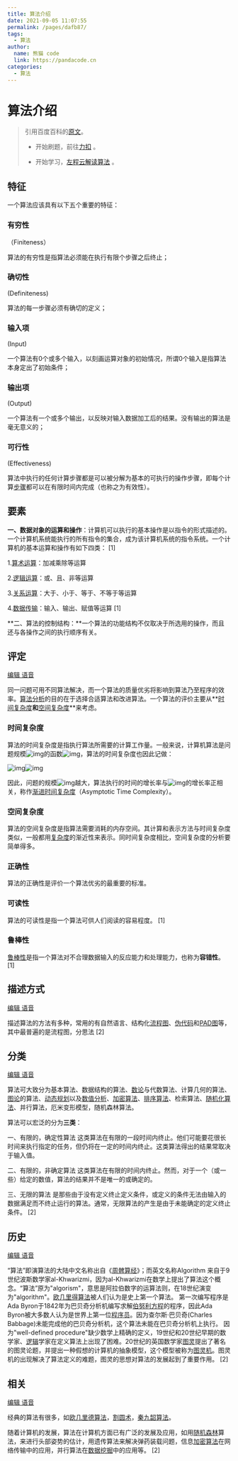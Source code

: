 ```yaml
---
title: 算法介绍
date: 2021-09-05 11:07:55
permalink: /pages/dafb87/
tags: 
  - 算法
author: 
  name: 熊猫 code
  link: https://pandacode.cn
categories: 
  - 算法
---
```

# 算法介绍

> 引用百度百科的[原文](https://baike.baidu.com/item/%E7%AE%97%E6%B3%95/209025)。
>
> - 开始刷题，前往[力扣](https://leetcode-cn.com/) 。
>
> - 开始学习，[左程云解读算法](https://www.bilibili.com/video/BV13g41157hK?p=1) 。

## 特征

一个算法应该具有以下五个重要的特征：

### 有穷性

（Finiteness）

算法的有穷性是指算法必须能在执行有限个步骤之后终止；

### 确切性

(Definiteness)

算法的每一步骤必须有确切的定义；

### 输入项

(Input)

一个算法有0个或多个输入，以刻画运算对象的初始情况，所谓0个输入是指算法本身定出了初始条件；

### 输出项

(Output)

一个算法有一个或多个输出，以反映对输入数据加工后的结果。没有输出的算法是毫无意义的；

### 可行性

(Effectiveness)

算法中执行的任何计算步骤都是可以被分解为基本的可执行的操作步骤，即每个计算[步骤](https://baike.baidu.com/item/步骤/7066340)都可以在有限时间内完成（也称之为有效性）。

## 要素

**一、数据对象的运算和操作**：计算机可以执行的基本操作是以指令的形式描述的。一个计算机系统能执行的所有指令的集合，成为该计算机系统的指令系统。一个计算机的基本运算和操作有如下四类： [1] 

1.[算术运算](https://baike.baidu.com/item/算术运算)：加减乘除等运算

2.[逻辑运算](https://baike.baidu.com/item/逻辑运算)：或、且、非等运算

3.[关系运算](https://baike.baidu.com/item/关系运算)：大于、小于、等于、不等于等运算

4.[数据传输](https://baike.baidu.com/item/数据传输)：输入、输出、赋值等运算 [1] 

**二、算法的控制结构：**一个算法的功能结构不仅取决于所选用的操作，而且还与各操作之间的执行顺序有关。 

## 评定

[编辑](javascript:;)[ 语音](javascript:;)

同一问题可用不同算法解决，而一个算法的质量优劣将影响到算法乃至程序的效率。[算法分析](https://baike.baidu.com/item/算法分析)的目的在于选择合适算法和改进算法。一个算法的评价主要从**[时间复杂度](https://baike.baidu.com/item/时间复杂度)**和**[空间复杂度](https://baike.baidu.com/item/空间复杂度)**来考虑。

### 时间复杂度

算法的时间复杂度是指执行算法所需要的计算工作量。一般来说，计算机算法是问题规模![img](https://bkimg.cdn.bcebos.com/formula/561ce0d0c21ba2a257cc72a28956377b.svg)的函数![img](https://bkimg.cdn.bcebos.com/formula/ea6dbbffda5003bf05e34c764231a441.svg)，算法的时间复杂度也因此记做：

![img](https://bkimg.cdn.bcebos.com/formula/64c79d3dc051a076e8f8d3717ec08cee.svg)![img](https://bkimg.cdn.bcebos.com/formula/3d3ed5cd12904a498933a9ab2d40f168.svg)

因此，问题的规模![img](https://bkimg.cdn.bcebos.com/formula/561ce0d0c21ba2a257cc72a28956377b.svg)越大，算法执行的时间的增长率与![img](https://bkimg.cdn.bcebos.com/formula/ea6dbbffda5003bf05e34c764231a441.svg)的增长率正相关，称作[渐进时间复杂度](https://baike.baidu.com/item/渐进时间复杂度)（Asymptotic Time Complexity）。

### 空间复杂度

算法的空间复杂度是指算法需要消耗的内存空间。其计算和表示方法与时间复杂度类似，一般都用[复杂度](https://baike.baidu.com/item/复杂度/9716772)的渐近性来表示。同时间复杂度相比，空间复杂度的分析要简单得多。

### 正确性

算法的正确性是评价一个算法优劣的最重要的标准。

### 可读性

算法的可读性是指一个算法可供人们阅读的容易程度。 [1] 

### 鲁棒性

[鲁棒性](https://baike.baidu.com/item/鲁棒性/832302)是指一个算法对不合理数据输入的反应能力和处理能力，也称为**容错性**。 [1] 

## 描述方式

[编辑](javascript:;)[ 语音](javascript:;)

描述算法的方法有多种，常用的有自然语言、结构化[流程图](https://baike.baidu.com/item/流程图)、[伪代码](https://baike.baidu.com/item/伪代码)和[PAD图](https://baike.baidu.com/item/PAD图)等，其中最普遍的是流程图，分思法 [2] 

## 分类

[编辑](javascript:;)[ 语音](javascript:;)

算法可大致分为基本算法、数据结构的算法、[数论](https://baike.baidu.com/item/数论)与代数算法、计算几何的算法、[图论](https://baike.baidu.com/item/图论)的算法、[动态规划](https://baike.baidu.com/item/动态规划)以及[数值分析](https://baike.baidu.com/item/数值分析)、[加密算法](https://baike.baidu.com/item/加密算法)、[排序算法](https://baike.baidu.com/item/排序算法)、检索算法、[随机化算法](https://baike.baidu.com/item/随机化算法/6233182)、并行算法，厄米变形模型，随机森林算法。

算法可以宏泛的分为**三类**：

一、有限的，确定性算法 这类算法在有限的一段时间内终止。他们可能要花很长时间来执行指定的任务，但仍将在一定的时间内终止。这类算法得出的结果常取决于输入值。

二、有限的，非确定算法 这类算法在有限的时间内终止。然而，对于一个（或一些）给定的数值，算法的结果并不是唯一的或确定的。

三、无限的算法 是那些由于没有定义终止定义条件，或定义的条件无法由输入的数据满足而不终止运行的算法。通常，无限算法的产生是由于未能确定的定义终止条件。 [2] 

## 历史

[编辑](javascript:;)[ 语音](javascript:;)

“算法”即演算法的大陆中文名称出自《[周髀算经](https://baike.baidu.com/item/周髀算经)》；而英文名称Algorithm 来自于9世纪波斯数学家al-Khwarizmi，因为al-Khwarizmi在数学上提出了算法这个概念。“算法”原为"algorism"，意思是阿拉伯数字的运算法则，在18世纪演变为"algorithm"。[欧几里得算法](https://baike.baidu.com/item/欧几里得算法)被人们认为是史上第一个算法。 第一次编写程序是Ada Byron于1842年为巴贝奇分析机编写求解[伯努利方程](https://baike.baidu.com/item/伯努利方程)的程序，因此Ada Byron被大多数人认为是世界上第一位[程序员](https://baike.baidu.com/item/程序员)。因为查尔斯·巴贝奇(Charles Babbage)未能完成他的巴贝奇分析机，这个算法未能在巴贝奇分析机上执行。 因为"well-defined procedure"缺少数学上精确的定义，19世纪和20世纪早期的数学家、[逻辑](https://baike.baidu.com/item/逻辑)学家在定义算法上出现了困难。20世纪的英国数学家[图灵](https://baike.baidu.com/item/图灵)提出了著名的图灵论题，并提出一种假想的计算机的抽象模型，这个模型被称为[图灵机](https://baike.baidu.com/item/图灵机)。图灵机的出现解决了算法定义的难题，图灵的思想对算法的发展起到了重要作用。 [2] 

## 相关

[编辑](javascript:;)[ 语音](javascript:;)

经典的算法有很多，如[欧几里德算法](https://baike.baidu.com/item/欧几里德算法)，[割圆术](https://baike.baidu.com/item/割圆术)，[秦九韶算法](https://baike.baidu.com/item/秦九韶算法)。

随着计算机的发展，算法在计算机方面已有广泛的发展及应用，如用[随机森林](https://baike.baidu.com/item/随机森林)算法，来进行头部姿势的估计，用遗传算法来解决弹药装载问题，信息[加密算法](https://baike.baidu.com/item/加密算法)在网络传输中的应用，并行算法在[数据挖掘](https://baike.baidu.com/item/数据挖掘)中的应用等。 [2] 
